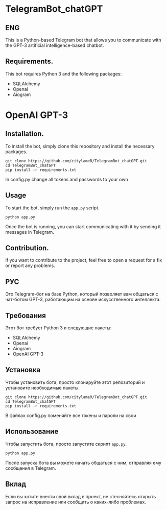 # TelegramBot_chatGPT
## ENG
This is a Python-based Telegram bot that allows you to communicate with the GPT-3 artificial intelligence-based chatbot.

## Requirements.

This bot requires Python 3 and the following packages:

* SQLAlchemy
* Openai
* Aiogram
# OpenAI GPT-3

## Installation.

To install the bot, simply clone this repository and install the necessary packages.

```
git clone https://github.com/citylameR/TelegramBot_chatGPT.git
cd TelegramBot_chatGPT
pip install -r requirements.txt

```

In config.py change all tokens and passwords to your own

## Usage

To start the bot, simply run the `app.py` script.

```
python app.py
```

Once the bot is running, you can start communicating with it by sending it messages in Telegram.

## Contribution.

If you want to contribute to the project, feel free to open a request for a fix or report any problems.

## РУС 

Это Telegram-бот на базе Python, который позволяет вам общаться с чат-ботом GPT-3, работающим на основе искусственного интеллекта.

## Требования

Этот бот требует Python 3 и следующие пакеты:

* SQLAlchemy
* Openai
* Aiogram
* OpenAI GPT-3

## Установка

Чтобы установить бота, просто клонируйте этот репозиторий и установите необходимые пакеты.

```
git clone https://github.com/citylameR/TelegramBot_chatGPT.git
cd TelegramBot_chatGPT
pip install -r requirements.txt

```

В файлах config.py поменяйте все токены и пароли на свои

## Использование

Чтобы запустить бота, просто запустите скрипт `app.py`.

```
python app.py
```

После запуска бота вы можете начать общаться с ним, отправляя ему сообщения в Telegram.

## Вклад

Если вы хотите внести свой вклад в проект, не стесняйтесь открыть запрос на исправление или сообщить о каких-либо проблемах.

